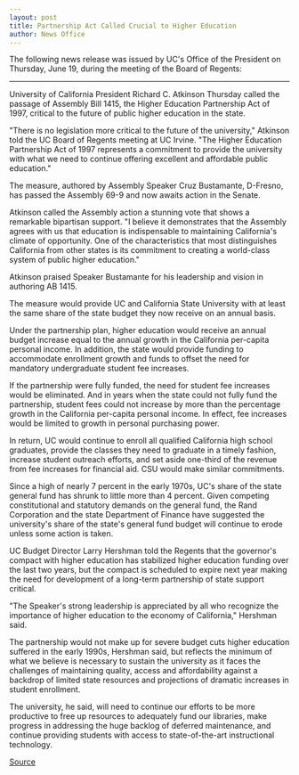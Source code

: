 ```yaml
---
layout: post
title: Partnership Act Called Crucial to Higher Education
author: News Office
---
```


The following news release was issued by UC's Office of the  President on Thursday, June 19, during  the meeting of the Board of Regents:

* * *

University of California President Richard C. Atkinson Thursday called the passage of Assembly Bill 1415, the Higher Education Partnership Act of 1997, critical to the future of public higher education in the state.

"There is no legislation more  critical to the future of the university," Atkinson told the UC Board of Regents meeting at UC Irvine. "The Higher Education Partnership Act of 1997 represents a commitment to provide the university with what we need to continue offering excellent and affordable public education."

The measure, authored by Assembly Speaker Cruz Bustamante, D-Fresno, has passed the Assembly 69-9 and now awaits action in the Senate.

Atkinson called the Assembly action a stunning vote that shows a remarkable bipartisan support. "I believe it demonstrates that the Assembly agrees with us that education is indispensable to maintaining California's climate of opportunity. One of the characteristics that most distinguishes California from other states is its commitment to creating a world-class system of public higher education."

Atkinson praised Speaker Bustamante for his leadership and vision in authoring AB 1415.

The measure would provide UC and California State University with at least the same share of the state budget they now receive on an annual basis.

Under the partnership plan, higher education would receive an annual budget increase equal to the annual growth in the California per-capita personal income. In addition, the state would provide funding to accommodate enrollment growth and funds to offset the need for mandatory undergraduate student fee increases.

If the partnership were fully funded, the need for student fee increases would be eliminated. And in years when the state could not fully fund the partnership, student fees could not increase by more than the percentage growth in the California per-capita personal income. In effect, fee increases would be limited to growth in personal purchasing power.

In return, UC would continue to enroll all qualified California high school graduates, provide the classes they need to graduate in a timely fashion, increase student outreach efforts, and set aside one-third of the revenue from fee increases for financial aid. CSU would make similar commitments.

Since a high of nearly 7 percent in the early 1970s, UC's share of the state general fund has shrunk to little more than 4 percent. Given competing constitutional and statutory demands on the general fund, the Rand Corporation and the state Department of Finance have suggested the university's share of the state's general fund budget will continue to erode unless some action is taken.

UC Budget Director Larry Hershman told the Regents that the governor's compact with higher education has stabilized higher education funding over the last two years, but the compact is scheduled to expire next year making the need for development of a long-term partnership of state support critical.

"The Speaker's strong leadership  is appreciated by all who recognize the importance of higher education to the economy of California," Hershman said.

The partnership would not make up for severe budget cuts higher education suffered in the early 1990s, Hershman said, but reflects the minimum of what we believe is necessary to sustain the university as it faces the challenges of maintaining quality, access and affordability against a backdrop of limited state resources and projections of dramatic increases in student enrollment.

The university, he said, will need to continue our efforts to be more productive to free up resources to adequately fund our libraries, make progress in addressing the huge backlog of deferred maintenance, and continue providing students with access to state-of-the-art instructional technology.

[Source](http://www1.ucsc.edu/oncampus/currents/97-06-23/ab1415.htm "Permalink to Assembly Bill 1415: 06-23-97")

